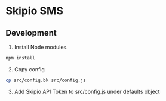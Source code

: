 # Skipio SMS

## Development

1. Install Node modules.
```bash
npm install
```
2. Copy config
```bash
cp src/config.bk src/config.js
```
3. Add Skipio API Token to src/config.js under defaults object